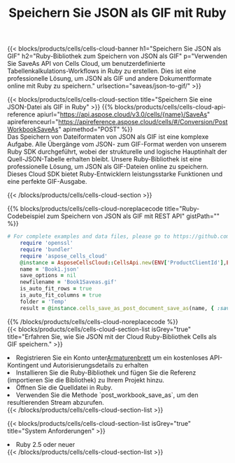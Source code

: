 ﻿---
title:  Speichern Sie JSON als GIF mit Ruby
description:  Verwendung von Aspose.Cells Cloud SDK für Ruby zum Speichern von JSON-Formatdateien als GIF-Formatdateien.
kwords: Excel, Save JSON as GIF, REST, Ruby
howto: How to save JSON as GIF using Aspose.Cells Cloud Ruby library.
---
{{< blocks/products/cells/cells-cloud-banner h1="Speichern Sie JSON als GIF" h2="Ruby-Bibliothek zum Speichern von JSON als GIF" p="Verwenden Sie SaveAs API von Cells Cloud, um benutzerdefinierte Tabellenkalkulations-Workflows in Ruby zu erstellen. Dies ist eine professionelle Lösung, um JSON als GIF und andere Dokumentformate online mit Ruby zu speichern." urlsection="saveas/json-to-gif/" >}}

{{< blocks/products/cells/cells-cloud-section title="Speichern Sie eine JSON-Datei als GIF in Ruby" >}}
{{% blocks/products/cells/cells-cloud-api-reference apiurl="https://api.aspose.cloud/v3.0/cells/{name}/SaveAs" apireferenceurl="https://apireference.aspose.cloud/cells/#/Conversion/PostWorkbookSaveAs" apimethod="POST" %}}
<br/>
Das Speichern von Dateiformaten von JSON als GIF ist eine komplexe Aufgabe. Alle Übergänge vom JSON- zum GIF-Format werden von unserem Ruby SDK durchgeführt, wobei der strukturelle und logische Hauptinhalt der Quell-JSON-Tabelle erhalten bleibt. Unsere Ruby-Bibliothek ist eine professionelle Lösung, um JSON als GIF-Dateien online zu speichern. Dieses Cloud SDK bietet Ruby-Entwicklern leistungsstarke Funktionen und eine perfekte GIF-Ausgabe.

{{< /blocks/products/cells/cells-cloud-section >}}

{{% blocks/products/cells/cells-cloud-noreplacecode title="Ruby-Codebeispiel zum Speichern von JSON als GIF mit REST API" gistPath="" %}}
  
```ruby
# For complete examples and data files, please go to https://github.com/aspose-cells-cloud/aspose-cells-cloud-ruby/
    require 'openssl'
    require 'bundler'
    require 'aspose_cells_cloud'
    @instance = AsposeCellsCloud::CellsApi.new(ENV['ProductClientId'],ENV['ProductClientSecret'])
    name = 'Book1.json'
    save_options = nil
    newfilename = 'Book1Saveas.gif'
    is_auto_fit_rows = true
    is_auto_fit_columns = true
    folder = 'Temp'
    result = @instance.cells_save_as_post_document_save_as(name, { :save_options=>save_options, :newfilename=>(folder+"/"+newfilename), :is_auto_fit_rows=>is_auto_fit_rows, :is_auto_fit_columns=>is_auto_fit_columns, :folder=>folder})
```
  
{{% /blocks/products/cells/cells-cloud-noreplacecode %}}
<br/>
{{< blocks/products/cells/cells-cloud-section-list isGrey="true" title="Erfahren Sie, wie Sie JSON mit der Cloud Ruby-Bibliothek Cells als GIF speichern." >}}
<li> Registrieren Sie ein Konto unter<a href="https://dashboard.aspose.cloud/">Armaturenbrett</a> um ein kostenloses API-Kontingent und Autorisierungsdetails zu erhalten</li>
<li>Installieren Sie die Ruby-Bibliothek und fügen Sie die Referenz (importieren Sie die Bibliothek) zu Ihrem Projekt hinzu.</li>
<li>Öffnen Sie die Quelldatei in Ruby.</li>
<li>Verwenden Sie die Methode `post_workbook_save_as`, um den resultierenden Stream abzurufen.</li>
{{< /blocks/products/cells/cells-cloud-section-list >}}

{{< blocks/products/cells/cells-cloud-section-list isGrey="true" title="System Anforderungen" >}}
<li>Ruby 2.5 oder neuer</li>
{{< /blocks/products/cells/cells-cloud-section-list >}}
